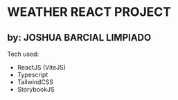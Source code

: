 # WEATHER REACT PROJECT
## by: JOSHUA BARCIAL LIMPIADO

Tech used:
- ReactJS (ViteJS)
- Typescript
- TailwindCSS
- StorybookJS